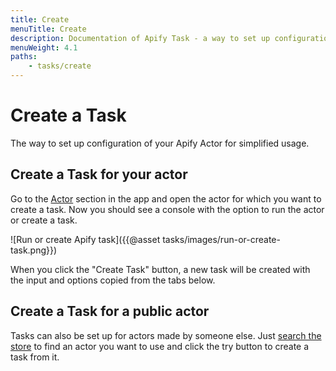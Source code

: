 ```yaml
---
title: Create
menuTitle: Create
description: Documentation of Apify Task - a way to set up configuration of your Apify Actor for simplified usage.
menuWeight: 4.1
paths:
    - tasks/create
---
```

# [](#create-a-task) Create a Task
The way to set up configuration of your Apify Actor for simplified usage.

## [](#create-a-task-for-your-actor)Create a Task for your actor

Go to the [Actor](https://my.apify.com/actors) section in the app and open the actor for which you want to create a task. Now you should see a console with the option to run the actor or create a task.

![Run or create Apify task]({{@asset tasks/images/run-or-create-task.png}})

When you click the "Create Task" button, a new task will be created with the input and options copied from the tabs below.

## [](#create-a-task-for-a-public-actor)Create a Task for a public actor

Tasks can also be set up for actors made by someone else. Just [search the store](https://apify.com/store) to find an actor you want to use and click the try button to create a task from it.

